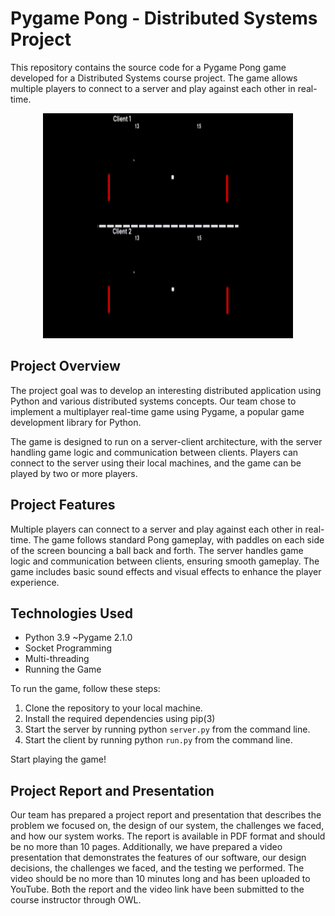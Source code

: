 # Pygame Pong - Distributed Systems Project
This repository contains the source code for a Pygame Pong game developed for a Distributed Systems course project. The game allows multiple players to connect to a server and play against each other in real-time.



<p align="center">
  <img src="game.gif" alt="Game State of our Project" width="400" height="360"/>
  
</p>

## Project Overview
The project goal was to develop an interesting distributed application using Python and various distributed systems concepts. Our team chose to implement a multiplayer real-time game using Pygame, a popular game development library for Python.

The game is designed to run on a server-client architecture, with the server handling game logic and communication between clients. Players can connect to the server using their local machines, and the game can be played by two or more players.

## Project Features
Multiple players can connect to a server and play against each other in real-time.
The game follows standard Pong gameplay, with paddles on each side of the screen bouncing a ball back and forth.
The server handles game logic and communication between clients, ensuring smooth gameplay.
The game includes basic sound effects and visual effects to enhance the player experience.
## Technologies Used
- Python 3.9
~Pygame 2.1.0
- Socket Programming
- Multi-threading
- Running the Game

To run the game, follow these steps:

1. Clone the repository to your local machine.
2. Install the required dependencies using pip(3)
3. Start the server by running python `server.py` from the command line.
4. Start the client by running python `run.py` from the command line.

Start playing the game!

## Project Report and Presentation
Our team has prepared a project report and presentation that describes the problem we focused on, the design of our system, the challenges we faced, and how our system works. The report is available in PDF format and should be no more than 10 pages. Additionally, we have prepared a video presentation that demonstrates the features of our software, our design decisions, the challenges we faced, and the testing we performed. The video should be no more than 10 minutes long and has been uploaded to YouTube. Both the report and the video link have been submitted to the course instructor through OWL.

